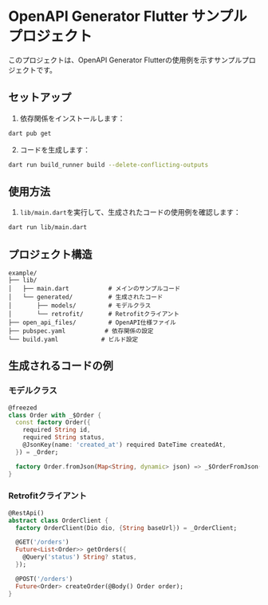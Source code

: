 # OpenAPI Generator Flutter サンプルプロジェクト

このプロジェクトは、OpenAPI Generator Flutterの使用例を示すサンプルプロジェクトです。

## セットアップ

1. 依存関係をインストールします：

```bash
dart pub get
```

2. コードを生成します：

```bash
dart run build_runner build --delete-conflicting-outputs
```

## 使用方法

1. `lib/main.dart`を実行して、生成されたコードの使用例を確認します：

```bash
dart run lib/main.dart
```

## プロジェクト構造

```
example/
├── lib/
│   ├── main.dart           # メインのサンプルコード
│   └── generated/          # 生成されたコード
│       ├── models/         # モデルクラス
│       └── retrofit/       # Retrofitクライアント
├── open_api_files/         # OpenAPI仕様ファイル
├── pubspec.yaml           # 依存関係の設定
└── build.yaml            # ビルド設定
```

## 生成されるコードの例

### モデルクラス

```dart
@freezed
class Order with _$Order {
  const factory Order({
    required String id,
    required String status,
    @JsonKey(name: 'created_at') required DateTime createdAt,
  }) = _Order;

  factory Order.fromJson(Map<String, dynamic> json) => _$OrderFromJson(json);
}
```

### Retrofitクライアント

```dart
@RestApi()
abstract class OrderClient {
  factory OrderClient(Dio dio, {String baseUrl}) = _OrderClient;

  @GET('/orders')
  Future<List<Order>> getOrders({
    @Query('status') String? status,
  });

  @POST('/orders')
  Future<Order> createOrder(@Body() Order order);
}
``` 